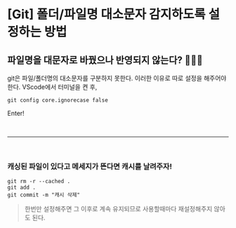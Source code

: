 # [Git] 폴더/파일명 대소문자 감지하도록 설정하는 방법

## 파일명을 대문자로 바꿨으나 반영되지 않는다? 🤷🏻‍♀️

git은 파일/폴더명의 대소문자를 구분하지 못한다. 이러한 이유로 따로 설정을 해주어야 한다.
VScode에서 터미널을 켠 후,

```
git config core.ignorecase false
```

Enter!

<br />

---

<br />

### 캐싱된 파일이 있다고 메세지가 뜬다면 캐시를 날려주자!

```
git rm -r --cached .
git add .
git commit -m "캐시 삭제"
```

> 한번만 설정해주면 그 이후로 계속 유지되므로 사용할때마다 재설정해주지 않아도 된다.
